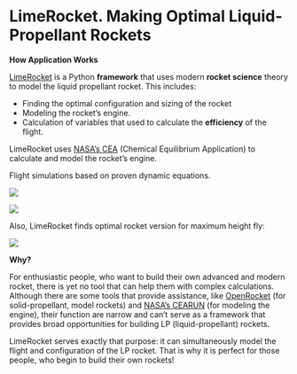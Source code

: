 # LimeRocket. Making Optimal Liquid-Propellant Rockets

**How Application Works**

[LimeRocket](https://github.com/kubanemil/rocket) is a Python **framework** that uses modern **rocket science** theory to model the liquid propellant rocket. This includes:

-   Finding the optimal configuration and sizing of the rocket
-   Modeling the rocket’s engine.
-   Calculation of variables that used to calculate the **efficiency** of the flight.

LimeRocket uses [NASA’s CEA](https://cearun.grc.nasa.gov/) (Chemical Equilibrium Application) to calculate and model the rocket’s engine.

Flight simulations based on proven dynamic equations.

![](media/602bf7cc4894d10f76fd83b8cff4e0e0.gif)

![](media/dfb486d2d7f4fdb1bfacb63f3196d34c.gif)

Also, LimeRocket finds optimal rocket version for maximum height fly:

![](media/2a081690ce6e8268981b8c6ea93ed4f5.png)

**Why?**

For enthusiastic people, who want to build their own advanced and modern rocket, there is yet no tool that can help them with complex calculations. Although there are some tools that provide assistance, like [OpenRocket](https://openrocket.info/) (for solid-propellant, model rockets) and [NASA’s CEARUN](https://cearun.grc.nasa.gov/) (for modeling the engine), their function are narrow and can’t serve as a framework that provides broad opportunities for building LP (liquid-propellant) rockets.

LimeRocket serves exactly that purpose: it can simultaneously model the flight and configuration of the LP rocket. That is why it is perfect for those people, who begin to build their own rockets!
